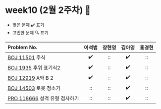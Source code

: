 
# week10 (2월 2주차) :pencil:

- 맞은 문제 :heavy_check_mark: 표기
- 고민한 문제 :mag: 표기


| Problem No.                                                                                |       이석범       | 장현영 |       김아영       | 홍경현 |
|:-------------------------------------------------------------------------------------------| :----------------: | :----:  | :----------------:|:---:|
| [BOJ 11501](https://www.acmicpc.net/problem/11501) 주식                                      | :heavy_check_mark: |   ::    | :heavy_check_mark: | ::  |
| [BOJ 1935](https://www.acmicpc.net/problem/1935) 후위 표기식2                                   | :heavy_check_mark: |   ::   | :heavy_check_mark: | ::  |
| [BOJ 12919](https://www.acmicpc.net/problem/12919) A와 B 2                                  | :heavy_check_mark: |   ::   | :heavy_check_mark: | ::  |
| [BOJ 14503](https://www.acmicpc.net/problem/14503) 로봇 청소기                                  | :: |   ::  | :heavy_check_mark: | ::  |
| [PRO 118666](https://school.programmers.co.kr/learn/courses/30/lessons/118666 ) 성격 유형 검사하기 | :: | :: |       :heavy_check_mark:        | ::  |
